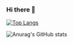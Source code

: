 ### Hi there 👋

[![Top Langs](https://github-readme-stats.vercel.app/api/top-langs/?username=deekshithx&layout=compact)](https://github.com/anuraghazra/github-readme-stats)


![Anurag's GitHub stats](https://github-readme-stats.vercel.app/api?username=deekshithx&show_icons=true&theme=radical)
